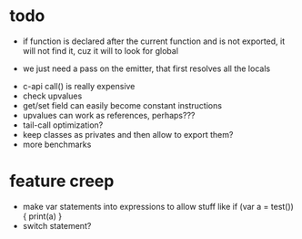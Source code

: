 # todo

* if function is declared after the current function and is not exported, it will not find it, cuz it will to look for global
 - we just need a pass on the emitter, that first resolves all the locals

* c-api call() is really expensive
* check upvalues
* get/set field can easily become constant instructions
* upvalues can work as references, perhaps???
* tail-call optimization?
* keep classes as privates and then allow to export them?
* more benchmarks

# feature creep
* make var statements into expressions to allow stuff like if (var a = test()) { print(a) }
* switch statement?